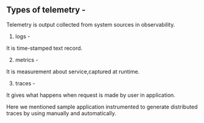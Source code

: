 ## Types of telemetry -
Telemetry is output collected from system sources in observability.

1. logs - 

It is time-stamped text record.

2. metrics -

It is measurement about service,captured at runtime.

3. traces -

It gives what happens when request is made by user in application.

Here we mentioned sample application instrumented to generate distributed traces by using manually and automatically.

